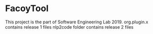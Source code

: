 # FacoyTool

This project is the part of Software Engineering Lab 2019.
org.plugin.x contains release 1 files
nlp2code folder contains release 2 files
